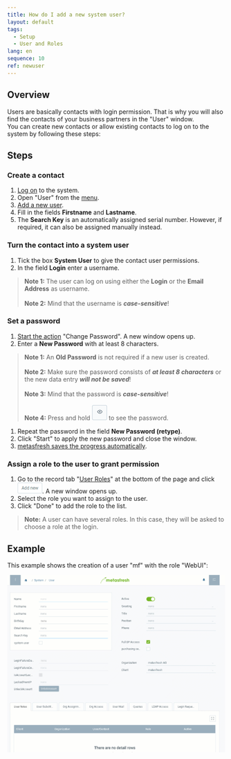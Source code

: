 ```yaml
---
title: How do I add a new system user?
layout: default
tags:
  - Setup
  - User and Roles
lang: en
sequence: 10
ref: newuser
---
```


## Overview
Users are basically contacts with login permission. That is why you will also find the contacts of your business partners in the "User" window.<br>
You can create new contacts or allow existing contacts to log on to the system by following these steps:

## Steps

### Create a contact
1. [Log on](Logon) to the system.
1. Open "User" from the [menu](Menu).
1. [Add a new user](New_Record_Window).
1. Fill in the fields **Firstname** and **Lastname**.
1. The **Search Key** is an automatically assigned serial number. However, if required, it can also be assigned manually instead.

### Turn the contact into a system user
1. Tick the box **System User** to give the contact user permissions.
1. In the field **Login** enter a username.
 >**Note 1:** The user can log on using either the **Login** or the **Email Address** as username.<br><br>
 >**Note 2:** Mind that the username is ***case-sensitive***!

### Set a password
1. [Start the action](StartAction) "Change Password". A new window opens up.
1. Enter a **New Password** with at least 8 characters.
 >**Note 1:** An **Old Password** is not required if a new user is created.<br><br>
 >**Note 2:** Make sure the password consists of ***at least 8 characters*** or the new data entry ***will not be saved***!<br><br>
 >**Note 3:** Mind that the password is ***case-sensitive***!<br><br>
 >**Note 4:** Press and hold ![](assets/ShowPassword_Icon.png) to see the password.

1. Repeat the password in the field **New Password (retype)**.
1. Click "Start" to apply the new password and close the window.
1. [metasfresh saves the progress automatically](Saveindicator).

### Assign a role to the user to grant permission
1. Go to the record tab "[User Roles](NewUserRole)" at the bottom of the page and click ![](assets/Add_New_Button.png). A new window opens up.
1. Select the role you want to assign to the user.
1. Click "Done" to add the role to the list.
 >**Note:** A user can have several roles. In this case, they will be asked to choose a role at the login.

## Example
This example shows the creation of a user "mf" with the role "WebUI":

![](assets/newuser.gif)
